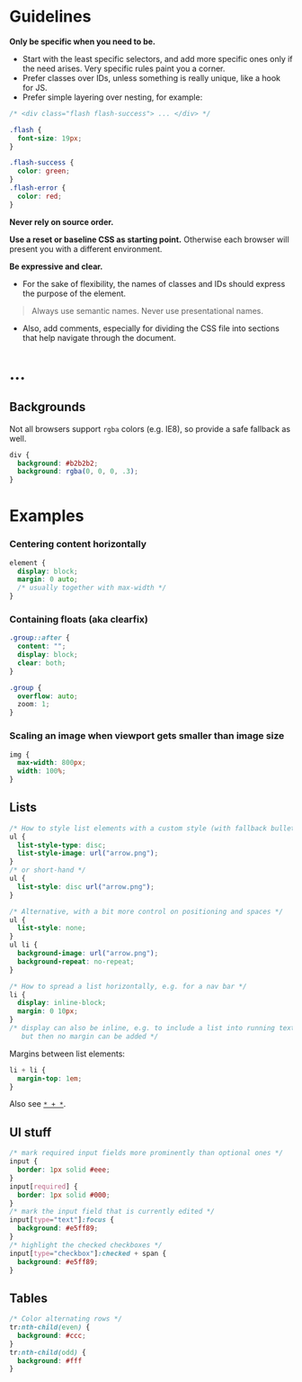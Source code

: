 # Guidelines

**Only be specific when you need to be.**

* Start with the least specific selectors, and add more specific ones only if the need arises. Very specific rules paint you a corner.
* Prefer classes over IDs, unless something is really unique, like a hook for JS.
* Prefer simple layering over nesting, for example:
```css
/* <div class="flash flash-success"> ... </div> */

.flash {
  font-size: 19px;
}

.flash-success {
  color: green;
}
.flash-error {
  color: red;
}
```

**Never rely on source order.**

**Use a reset or baseline CSS as starting point.** Otherwise each browser will present you with a different environment.

**Be expressive and clear.**

* For the sake of flexibility, the names of classes and IDs should express the purpose of the element.
> Always use semantic names. Never use presentational names.

* Also, add comments, especially for dividing the CSS file into sections that help navigate through the document.

# ...

## Backgrounds

Not all browsers support `rgba` colors (e.g. IE8), so provide a safe fallback as well.
```css
div {
  background: #b2b2b2;
  background: rgba(0, 0, 0, .3);
}
```

# Examples

### Centering content horizontally

```css
element {
  display: block;
  margin: 0 auto;
  /* usually together with max-width */
}
```

### Containing floats (aka clearfix)

```css
.group::after {
  content: "";
  display: block;
  clear: both;
}
```

```css
.group {
  overflow: auto;
  zoom: 1;
}
```

### Scaling an image when viewport gets smaller than image size

```css
img {
  max-width: 800px;
  width: 100%;
}
```

## Lists

```css
/* How to style list elements with a custom style (with fallback bullets) */
ul {
  list-style-type: disc;
  list-style-image: url("arrow.png");
}
/* or short-hand */
ul {
  list-style: disc url("arrow.png");
}

/* Alternative, with a bit more control on positioning and spaces */
ul {
  list-style: none;
}
ul li {
  background-image: url("arrow.png");
  background-repeat: no-repeat;
}

/* How to spread a list horizontally, e.g. for a nav bar */
li {
  display: inline-block;
  margin: 0 10px;
}
/* display can also be inline, e.g. to include a list into running text,
   but then no margin can be added */
```

Margins between list elements:
```css
li + li {
  margin-top: 1em;
}
```
Also see [`* + *`](http://alistapart.com/article/axiomatic-css-and-lobotomized-owls).

## UI stuff

```css
/* mark required input fields more prominently than optional ones */
input {
  border: 1px solid #eee;
}
input[required] {
  border: 1px solid #000;
}
/* mark the input field that is currently edited */
input[type="text"]:focus {
  background: #e5ff89;
}
/* highlight the checked checkboxes */
input[type="checkbox"]:checked + span {
  background: #e5ff89;
}
```

## Tables

```css
/* Color alternating rows */
tr:nth-child(even) {
  background: #ccc;
}
tr:nth-child(odd) {
  background: #fff
}
```
